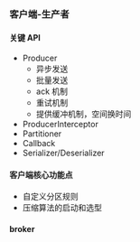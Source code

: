 ### 客户端-生产者

#### 关键 API

* Producer
    * 异步发送
    * 批量发送
    * ack 机制
    * 重试机制
    * 提供缓冲机制，空间换时间
* ProducerInterceptor
* Partitioner
* Callback
* Serializer/Deserializer


#### 客户端核心功能点

* 自定义分区规则
* 压缩算法的启动和选型


#### broker

